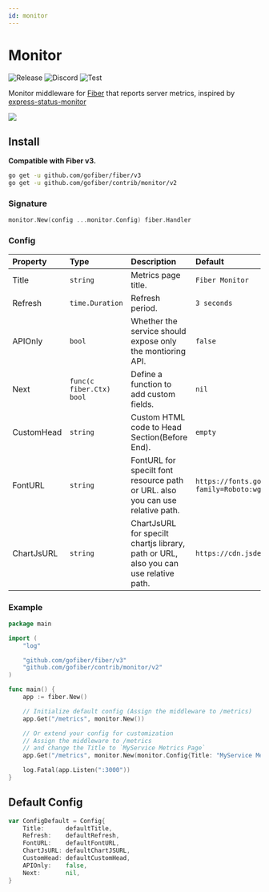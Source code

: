```yaml
---
id: monitor
---
```


# Monitor

![Release](https://img.shields.io/github/v/tag/gofiber/contrib?filter=monitor*)
![Discord](https://img.shields.io/discord/704680098577514527?style=flat&label=%F0%9F%92%AC%20discord&color=00ACD7)
![Test](https://github.com/gofiber/contrib/workflows/Test%20Monitor/badge.svg)

Monitor middleware for [Fiber](https://github.com/gofiber/fiber) that reports server metrics, inspired by [express-status-monitor](https://github.com/RafalWilinski/express-status-monitor)

![](https://i.imgur.com/nHAtBpJ.gif)

## Install

**Compatible with Fiber v3.**

```sh
go get -u github.com/gofiber/fiber/v3
go get -u github.com/gofiber/contrib/monitor/v2
```

### Signature

```go
monitor.New(config ...monitor.Config) fiber.Handler
```

### Config

| Property   | Type                      | Description                                                                          | Default                                                                     |
| :--------- | :------------------------ | :----------------------------------------------------------------------------------- | :-------------------------------------------------------------------------- |
| Title      | `string`                  | Metrics page title.                                                                  | `Fiber Monitor`                                                             |
| Refresh    | `time.Duration`           | Refresh period.                                                                      | `3 seconds`                                                                 |
| APIOnly    | `bool`                    | Whether the service should expose only the montioring API.                           | `false`                                                                     |
| Next       | `func(c fiber.Ctx) bool` | Define a function to add custom fields.                                              | `nil`                                                                       |
| CustomHead | `string`                  | Custom HTML code to Head Section(Before End).                                        | `empty`                                                                     |
| FontURL    | `string`                  | FontURL for specilt font resource path or URL. also you can use relative path.       | `https://fonts.googleapis.com/css2?family=Roboto:wght@400;900&display=swap` |
| ChartJsURL | `string`                  | ChartJsURL for specilt chartjs library, path or URL, also you can use relative path. | `https://cdn.jsdelivr.net/npm/chart.js@2.9/dist/Chart.bundle.min.js`        |

### Example

```go
package main

import (
    "log"

    "github.com/gofiber/fiber/v3"
    "github.com/gofiber/contrib/monitor/v2"
)

func main() {
    app := fiber.New()

    // Initialize default config (Assign the middleware to /metrics)
    app.Get("/metrics", monitor.New())

    // Or extend your config for customization
    // Assign the middleware to /metrics
    // and change the Title to `MyService Metrics Page`
    app.Get("/metrics", monitor.New(monitor.Config{Title: "MyService Metrics Page"}))

    log.Fatal(app.Listen(":3000"))
}
```


## Default Config

```go
var ConfigDefault = Config{
    Title:      defaultTitle,
    Refresh:    defaultRefresh,
    FontURL:    defaultFontURL,
    ChartJsURL: defaultChartJSURL,
    CustomHead: defaultCustomHead,
    APIOnly:    false,
    Next:       nil,
}
```
